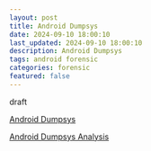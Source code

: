 ```yaml
---
layout: post
title: Android Dumpsys
date: 2024-09-10 18:00:10
last_updated: 2024-09-10 18:00:10
description: Android Dumpsys
tags: android forensic
categories: forensic
featured: false
---
```


draft

[Android Dumpsys]:https://developer.android.com/tools/dumpsys?hl=de "https://developer.android.com/tools/dumpsys?hl=de"
[Android Dumpsys]

[Android Dumpsys Analysis]:https://ccdcoe.org/uploads/2021/03/Android-Dumpsys-Analysis-to-Indicate-Driver-Distraction.pdf "https://ccdcoe.org/uploads/2021/03/Android-Dumpsys-Analysis-to-Indicate-Driver-Distraction.pdf"
[Android Dumpsys Analysis]



